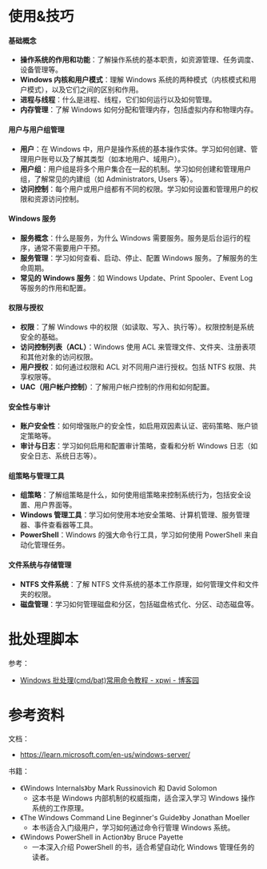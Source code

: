 # 使用&技巧

#### 基础概念

- **操作系统的作用和功能**：了解操作系统的基本职责，如资源管理、任务调度、设备管理等。
- **Windows 内核和用户模式**：理解 Windows 系统的两种模式（内核模式和用户模式），以及它们之间的区别和作用。
- **进程与线程**：什么是进程、线程，它们如何运行以及如何管理。
- **内存管理**：了解 Windows 如何分配和管理内存，包括虚拟内存和物理内存。

#### 用户与用户组管理

- **用户**：在 Windows 中，用户是操作系统的基本操作实体。学习如何创建、管理用户账号以及了解其类型（如本地用户、域用户）。
- **用户组**：用户组是将多个用户集合在一起的机制。学习如何创建和管理用户组，了解常见的内建组（如 Administrators, Users 等）。
- **访问控制**：每个用户或用户组都有不同的权限。学习如何设置和管理用户的权限和资源访问控制。

#### Windows 服务

- **服务概念**：什么是服务，为什么 Windows 需要服务。服务是后台运行的程序，通常不需要用户干预。
- **服务管理**：学习如何查看、启动、停止、配置 Windows 服务。了解服务的生命周期。
- **常见的 Windows 服务**：如 Windows Update、Print Spooler、Event Log 等服务的作用和配置。

#### 权限与授权

- **权限**：了解 Windows 中的权限（如读取、写入、执行等）。权限控制是系统安全的基础。
- **访问控制列表（ACL）**：Windows 使用 ACL 来管理文件、文件夹、注册表项和其他对象的访问权限。
- **用户授权**：如何通过权限和 ACL 对不同用户进行授权。包括 NTFS 权限、共享权限等。
- **UAC（用户帐户控制）**：了解用户帐户控制的作用和如何配置。

#### 安全性与审计

- **账户安全性**：如何增强账户的安全性，如启用双因素认证、密码策略、账户锁定策略等。
- **审计与日志**：学习如何启用和配置审计策略，查看和分析 Windows 日志（如安全日志、系统日志等）。

#### 组策略与管理工具

- **组策略**：了解组策略是什么，如何使用组策略来控制系统行为，包括安全设置、用户界面等。
- **Windows 管理工具**：学习如何使用本地安全策略、计算机管理、服务管理器、事件查看器等工具。
- **PowerShell**：Windows 的强大命令行工具，学习如何使用 PowerShell 来自动化管理任务。

#### 文件系统与存储管理

- **NTFS 文件系统**：了解 NTFS 文件系统的基本工作原理，如何管理文件和文件夹的权限。
- **磁盘管理**：学习如何管理磁盘和分区，包括磁盘格式化、分区、动态磁盘等。

# 批处理脚本

参考：

* [Windows 批处理(cmd/bat)常用命令教程 - xpwi - 博客园](https://www.cnblogs.com/xpwi/p/9626959.html)

# 参考资料

文档：

* https://learn.microsoft.com/en-us/windows-server/

书籍：

* 《Windows Internals》by Mark Russinovich 和 David Solomon
  - 这本书是 Windows 内部机制的权威指南，适合深入学习 Windows 操作系统的工作原理。
* 《The Windows Command Line Beginner's Guide》by Jonathan Moeller
  - 本书适合入门级用户，学习如何通过命令行管理 Windows 系统。
* 《Windows PowerShell in Action》by Bruce Payette
  - 一本深入介绍 PowerShell 的书，适合希望自动化 Windows 管理任务的读者。